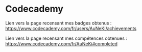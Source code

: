# Codecademy
Lien vers la page recensant mes badges obtenus :
https://www.codecademy.com/fr/users/AuNeKi/achievements

Lien vers la page recensant mes compétences obtenues :
https://www.codecademy.com/fr/AuNeKi#completed
